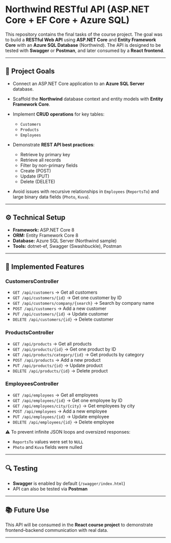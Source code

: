 # Northwind RESTful API (ASP.NET Core + EF Core + Azure SQL)

This repository contains the final tasks of the course project.
The goal was to build a **RESTful Web API** using **ASP.NET Core** and **Entity Framework Core** with an **Azure SQL Database** (Northwind).
The API is designed to be tested with **Swagger** or **Postman**, and later consumed by a **React frontend**.

---

## 📌 Project Goals

* Connect an ASP.NET Core application to an **Azure SQL Server** database.
* Scaffold the **Northwind** database context and entity models with **Entity Framework Core**.
* Implement **CRUD operations** for key tables:

  * `Customers`
  * `Products`
  * `Employees`
* Demonstrate **REST API best practices**:

  * Retrieve by primary key
  * Retrieve all records
  * Filter by non-primary fields
  * Create (POST)
  * Update (PUT)
  * Delete (DELETE)
* Avoid issues with recursive relationships in `Employees` (`ReportsTo`) and large binary data fields (`Photo`, `Kuva`).

---

## ⚙️ Technical Setup

* **Framework:** ASP.NET Core 8
* **ORM:** Entity Framework Core 8
* **Database:** Azure SQL Server (Northwind sample)
* **Tools:** dotnet-ef, Swagger (Swashbuckle), Postman

---

## 🚀 Implemented Features

### CustomersController

* `GET /api/customers` → Get all customers
* `GET /api/customers/{id}` → Get one customer by ID
* `GET /api/customers/company/{search}` → Search by company name
* `POST /api/customers` → Add a new customer
* `PUT /api/customers/{id}` → Update customer
* `DELETE /api/customers/{id}` → Delete customer

### ProductsController

* `GET /api/products` → Get all products
* `GET /api/products/{id}` → Get one product by ID
* `GET /api/products/category/{id}` → Get products by category
* `POST /api/products` → Add a new product
* `PUT /api/products/{id}` → Update product
* `DELETE /api/products/{id}` → Delete product

### EmployeesController

* `GET /api/employees` → Get all employees
* `GET /api/employees/{id}` → Get one employee by ID
* `GET /api/employees/city/{city}` → Get employees by city
* `POST /api/employees` → Add a new employee
* `PUT /api/employees/{id}` → Update employee
* `DELETE /api/employees/{id}` → Delete employee

⚠️ To prevent infinite JSON loops and oversized responses:

* `ReportsTo` values were set to `NULL`
* `Photo` and `Kuva` fields were nulled

---

## 🔍 Testing

* **Swagger** is enabled by default (`/swagger/index.html`)
* API can also be tested via **Postman**

---

## 📚 Future Use

This API will be consumed in the **React course project** to demonstrate frontend–backend communication with real data.

---
